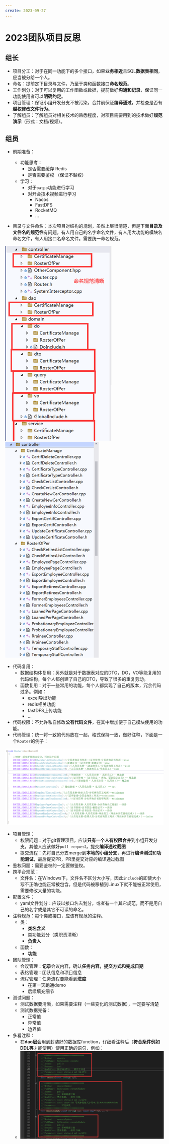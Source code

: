 ```yaml
---
create: 2023-09-27
---
```

# 2023团队项目反思

## 组长

* 项目分工：对于在同一功能下的多个接口，如果**业务相近**且SQL**数据表相同**，应当被分给一个人。
* 命名：提前定下目录与文件，乃至于类和函数接口**命名规范**。
* 工作划分：对于可以复用的工作函数或数据，提前做好**沟通和记录**，保证同一功能使用者可以**明确约定**。
* 项目管理：保证小组开发分支不被污染，合并前保证**编译通过**，并检查是否有**越权修改文件行为**。
* 了解组员：了解组员对相关技术的熟悉程度，对项目需要用到的技术做好**规范演示**（形式：文档/视频）。

## 组员

* 前期准备：
  * 功能思考：
    * 是否需要缓存 Redis
    * 是否需要鉴权 （保证不越权）
  * 学习：
    * 对于`oatpp`功能进行学习
    * 对开会技术视频进行学习
      * Nacos
      * FastDFS
      * RocketMQ
      * ...

* 目录与文件命名：本次项目对结构的规划，虽然上层很清楚，但是下面**目录及文件名的规范性**有问题。有人用自己的名字命名文件，有人用大功能的模块名命名文件，有人用接口名命名文件。需要统一命名规范。

<img src="./assets/image-20231004101347562.png" alt="image-20231004101347562" style="zoom: 67%;" /><img src="./assets/image-20231004101430006.png" alt="image-20231004101430006" style="zoom: 67%;" />

* 代码复用：
  * 数据结构体复用：另外就是对于数据表对应的DTO，DO，VO等能复用的代码结构，每个人都创建了自己的DTO，导致了很多的重复劳动。
  * 函数复用：对于一些常用的功能，每个人都实现了自己的版本，冗余代码过多。例如：
    * excel导出功能
    * redis相关功能
    * fastDFS上传功能
    * ...
* 代码权限：不允许私自修改**公有代码文件**，在其中增加便于自己模块使用的功能。
* 代码管理：统一将一致的代码放在一起，格式保持一致，做好注释，下面是一个`Router`的例子：

![image-20231004100926761](./assets/image-20231004100926761.png)

* 项目管理：
  * 权限问题：对于git管理项目，应该**只有一个人有权限合并**到小组开发分支，其他人应该做好`pull reques`t，提交**编译通过截图**
  * 提交流程：先将自己分支merge到**本地的小组分支**，再进行**编译测试**和**功能测试**，最后提交PR，PR里提交对应的编译通过截图
* 鉴权问题：需要鉴权的一定要做鉴权。
* 跨平台规范：
  * 文件名：在Windows下，文件名不区分大小写，因此`include`的即使大小写不正确也能正常被包含。但是代码被移植到Linux下就不能被正常使用，需要修改大量的功能。
* 配置文件：
  * yaml文件划分：应该以接口名去划分，或者有一个其它规范，而不是用自己的名字或是其它不可读的命名。
* 注释规范：每个类或接口，应该有规范的注释。
  * 类：
    * **类名含义**
    * 类功能划分（类职责清晰）
    * **负责人**
  * 函数：
    * **功能**
* 团队管理：
  * 会议管理：**记录**会议内容，确认**任务内容，提交方式和完成日期**
  * 表格管理：团队信息和项目信息
  * 流程管理：任务流程要能看到**进度**
    * 在第一天跑通demo
    * 后续填充细节
* 测试问题：
  * 测试数据要清晰，如果需要注释（一些变化的测试数据），一定要写清楚
  * 测试数据完备：
    * 正常值
    * 异常值
    * 边界值
* 多看注释：
  * 在**dao层**会用到封装好的数据库function，仔细看注释后（**符合条件例如DDL等**才能使用）使用正确的语句，例如：
  * <img src="./assets/image-20231004111218793.png" alt="image-20231004111218793" style="zoom:50%;" />



​	